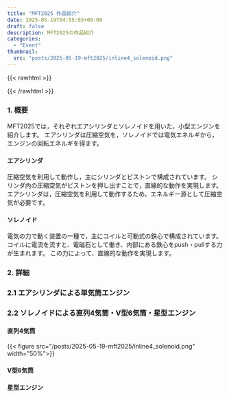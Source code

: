```yaml
---
title: "MFT2025 作品紹介"
date: 2025-05-19T04:55:55+09:00
draft: false
description: MFT2025の作品紹介
categories:
  - "Event"
thumbnail:
  src: "posts/2025-05-19-mft2025/inline4_solenoid.png"
---
```


<!--more-->

{{< rawhtml >}}
<script src="https://cdnjs.cloudflare.com/ajax/libs/mathjax/2.7.4/MathJax.js?config=TeX-AMS-MML_HTMLorMML"></script>
<script type="text/x-mathjax-config">
    MathJax.Hub.Config({tex2jax: {inlineMath: [['$','$'], ['\\(','\\)']]}});
</script>
{{< /rawhtml >}}

### 1. 概要
MFT2025では，それぞれエアシリンダとソレノイドを用いた，小型エンジンを紹介します。
エアシリンダは圧縮空気を，ソレノイドでは電気エネルギから，エンジンの回転エネルギを得ます。

#### エアシリンダ
圧縮空気を利用して動作し，主にシリンダとピストンで構成されています。
シリンダ内の圧縮空気がピストンを押し出すことで，直線的な動作を実現します。
エアシリンダは，圧縮空気を利用して動作するため，エネルギー源として圧縮空気が必要です。

#### ソレノイド
電気の力で動く装置の一種で，主にコイルと可動式の鉄心で構成されています。
コイルに電流を流すと、電磁石として働き、内部にある鉄心をpush・pullする力が生まれます。
この力によって、直線的な動作を実現します。

### 2. 詳細
### 2.1  エアシリンダによる単気筒エンジン

### 2.2  ソレノイドによる直列4気筒・V型6気筒・星型エンジン
#### 直列4気筒
{{< figure src="/posts/2025-05-19-mft2025/inline4_solenoid.png" width="50%">}}
#### V型6気筒
#### 星型エンジン
